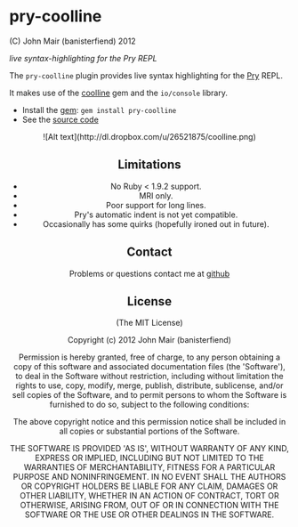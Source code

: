 pry-coolline
===========

(C) John Mair (banisterfiend) 2012

_live syntax-highlighting for the Pry REPL_

The `pry-coolline` plugin provides live syntax highlighting for the
[Pry](http://pry.github.com) REPL.

It makes use of the [coolline](https://github.com/mon-ouie/coolline)
gem and the `io/console` library.

* Install the [gem](https://rubygems.org/gems/pry-coolline): `gem install pry-coolline`
* See the [source code](http://github.com/pry/pry-coolline)

<center>
![Alt text](http://dl.dropbox.com/u/26521875/coolline.png)

Limitations
-----------

* No Ruby < 1.9.2 support.
* MRI only.
* Poor support for long lines.
* Pry's automatic indent is not yet compatible.
* Occasionally has some quirks (hopefully ironed out in future).

Contact
-------

Problems or questions contact me at [github](http://github.com/banister)


License
-------

(The MIT License)

Copyright (c) 2012 John Mair (banisterfiend)

Permission is hereby granted, free of charge, to any person obtaining
a copy of this software and associated documentation files (the
'Software'), to deal in the Software without restriction, including
without limitation the rights to use, copy, modify, merge, publish,
distribute, sublicense, and/or sell copies of the Software, and to
permit persons to whom the Software is furnished to do so, subject to
the following conditions:

The above copyright notice and this permission notice shall be
included in all copies or substantial portions of the Software.

THE SOFTWARE IS PROVIDED 'AS IS', WITHOUT WARRANTY OF ANY KIND,
EXPRESS OR IMPLIED, INCLUDING BUT NOT LIMITED TO THE WARRANTIES OF
MERCHANTABILITY, FITNESS FOR A PARTICULAR PURPOSE AND NONINFRINGEMENT.
IN NO EVENT SHALL THE AUTHORS OR COPYRIGHT HOLDERS BE LIABLE FOR ANY
CLAIM, DAMAGES OR OTHER LIABILITY, WHETHER IN AN ACTION OF CONTRACT,
TORT OR OTHERWISE, ARISING FROM, OUT OF OR IN CONNECTION WITH THE
SOFTWARE OR THE USE OR OTHER DEALINGS IN THE SOFTWARE.
